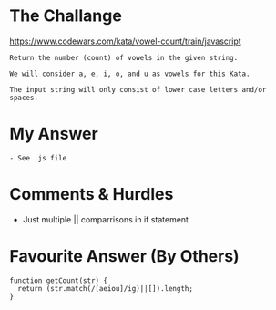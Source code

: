 # The Challange

https://www.codewars.com/kata/vowel-count/train/javascript

```
Return the number (count) of vowels in the given string.

We will consider a, e, i, o, and u as vowels for this Kata.

The input string will only consist of lower case letters and/or spaces.

```

# My Answer

```
- See .js file
```

# Comments & Hurdles

- Just multiple || comparrisons in if statement

# Favourite Answer (By Others)

```
function getCount(str) {
  return (str.match(/[aeiou]/ig)||[]).length;
}
```
